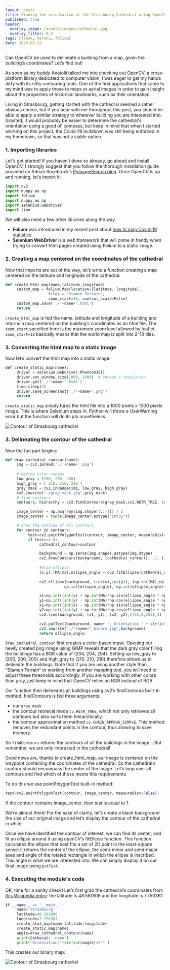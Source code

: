 ```yaml
---
layout: posts
title: Finding the orientation of the Strasbourg Cathedral using OpenCV
published: true
header:
  overlay_image: /assets/images/cathedral.jpg
  overlay_filter: 0.2
tags: [flask, heroku, folium]
date: 2020-05-22
---
```


Can OpenCV be used to delineate a building from a map, given the building’s coordinates? Let’s find out!

As soon as my buddy Anatolii talked me into checking out OpenCV, a cross-platform library dedicated to computer vision, I was eager to get my hands dirty with its nifty contouring tools. 
One of the first applications that came to my mind was to apply those to maps or aerial images in order to gain insight about the properties of historical landmarks, such as their orientation.

Living in Strasbourg, getting started with the cathedral seemed a rather obvious choice, but if you bear with me throughout this post, you should be able to apply a similar strategy to whatever building you are interested into. Granted, it would probably be easier to determine the cathedral's orientation using a good ol' compass, but keep in mind that when I started working on this project, the Covid-19 lockdown was still being enforced in my hometown, so that was not a viable option.

### 1. Importing libraries

Let's get started! If you haven’t done so already, go ahead and install OpenCV. I strongly suggest that you follow the thorough installation guide provided on Adrian Rosebrock’s [PyImageSearch blog](https://www.pyimagesearch.com/opencv-tutorials-resources-guides/). Once OpenCV is up and running, let’s import it:

```python
import cv2
import numpy as np
import folium
import numpy as np
import selenium.webdriver
import time
```

We will also need a few other libraries along the way. 
- **Folium** was introduced in my recent post about [how to map Covid-19 statistics](https://ovide19.github.io/blog/covidI/). 
- **Selenium WebDriver** is a web framework that will come in handy when trying to convert html pages created using Folium to a static image.

### 2. Creating a map centered on the coordinates of the cathedral

Now that imports are out of the way, let’s write a function creating a map centered on the latitude and longitude of the cathedral:

```python
def create_html_map(name,latitude,longitude):
     custom_map = folium.Map(location=[latitude, longitude],
                   tiles = 'Stamen Terrain',
                   zoom_start=18, control_scale=False)              
     custom_map.save('./'+name+'.html')
     return
```

`create_html_map` is fed the name, latitude and longitude of a building and returns a map centered on the building’s coordinates as an html file. The `zoom_start` specified here is the maximum zoom level allowed by leaflet. `zoom_start=18` basically means that the world map is split into 2^18 tiles.

### 3. Converting the html map to a static image

Now let’s convert the html map into a static image:

```python
def create_static_map(name):
     driver = selenium.webdriver.PhantomJS()
     driver.set_window_size(1000, 1000)  # choose a resolution
     driver.get('./'+name+'.html')
     time.sleep(3)
     driver.save_screenshot('./'+name+'.png')
     return
```

`create_static_map` simply turns the html file into a 1000 pixels x 1000 pixels image. This is where Selenium steps in.
Python will throw a UserWarning error but the function will do its job nonetheless.

![Contour of Strasbourg cathedral](/blog/assets/images/Strasbourg.png)

### 3. Delineating the contour of the cathedral

Now the fun part begins:

```python
def draw_cathedral_contour(name):
     img = cv2.imread('./'+name+'.png')
     
     # define color ranges
     low_gray = (200, 200, 200)
     high_gray = ( 210, 210, 210 )
     gray_mask = cv2.inRange(img, low_gray, high_gray)
     cv2.imwrite("./gray_mask.jpg",gray_mask)
     # find contours
     contours, hierarchy = cv2.findContours(gray_mask,cv2.RETR_TREE, cv2.CHAIN_APPROX_SIMPLE)

     image_center = np.asarray(img.shape[1::-1]) / 2
     image_center = tuple(image_center.astype('int32'))

     # draw the outline of all contours
     for contour in contours:
          test=cv2.pointPolygonTest(contour, image_center, measureDist=False) 
          if test==1.0:
               cathedral_contour=contour

               background = np.zeros(img.shape).astype(img.dtype)
               cv2.drawContours(background, [cathedral_contour], -1, (255, 255, 255), -1)
               
               #Draw ellipse
               (x,y),(MA,ma),ellipse_angle = cv2.fitEllipse(cathedral_contour)
  
               cv2.ellipse(background, (int(x),int(y)), (np.int(MA),np.int(ma)), ellipse_angle , 
                          np.int(ellipse_angle), np.int(ellipse_angle+360), (255,0,255), 1)

               x1=np.int((int(x) + np.int(MA)*np.sin(ellipse_angle * np.pi / 180.0)))
               y1=np.int((int(y) - np.int(MA)*np.cos(ellipse_angle * np.pi / 180.0)))     
               x2=np.int((int(x) - np.int(MA)*np.sin(ellipse_angle * np.pi / 180.0)))
               y2=np.int((int(y) + np.int(MA)*np.cos(ellipse_angle * np.pi / 180.0))) 
               cv2.line(background, (x1, y1), (x2, y2),(255,0,255),4) 

               cv2.putText(background, name+ ': Orientation ' + str(int(ellipse_angle))+'°', (100,50),cv2.FONT_HERSHEY_SIMPLEX , 0.6, (255,0,255),thickness=1)
               cv2.imwrite("./"+name+"_binary.jpg",background)
               return ellipse_angle
```


`draw_cathedral_contour` first creates a color-based mask. Opening  our newly created png image using GIMP reveals that the dark gray color filling the buildings has a BGR value of (204, 204, 204).  Setting up low_gray to (200, 200, 200) and high_gray to (210, 210, 210) therefore allows us to delineate the buildings. 
Note that if you are using another style than “Stamen Terrain” or working from another mapping tool, you will need to adjust these thresholds accordingly. If you are working with other colors than gray, just keep in mind that OpenCV relies on BGR instead of RGB.

Our function then delineates all buildings using cv2’s findContours built-in method. findContours is fed three arguments:

- our `gray_mask`
- the contour retrieval mode `cv.RETR_TREE`, which not only retrieves all contours but also sorts them hierarchically.
- the contour approximation method `cv.CHAIN_APPROX_SIMPLE`. This method removes the redundant points in the contour, thus allowing to save memory.

So `findContours` returns the contours of all the buildings in the image… But remember, we are only interested in the cathedral! 

Good news are, thanks to create_html_map, our image is centered on the waypoint containing the coordinates of the cathedral. So the cathedral’s contour should encompass the center of the image.
Let’s loop over all contours and find which of those meets this requirements.

To do this we use pointPolygonTest built-in method: 

```python
test=cv2.pointPolygonTest(contour, image_center, measureDist=False) 
```

If the contour contains image_center, then test is equal to 1.

We’re almost there! For the sake of clarity, let’s create a black background the size of our original image and let’s display the contour of the cathedral in white.

Once we have identified the contour of interest, we can find its center, and fit an ellipse around it using openCV’s fitEllipse function. This function calculates the ellipse that best fits a set of 2D point in the least-square sense: it returns the center of the ellipse, the semi-minor and semi-major axes and angle of the rotated rectangle in which the ellipse is inscribed. This angle is what we are interested into. We can simply display it on our final image using `putText`.

### 4. Executing the module's code

OK, time for a sanity check!
Let’s first grab the cathedral’s coordinates from [this Wikipedia entry](https://en.wikipedia.org/wiki/List_of_tallest_church_buildings): the latitude is 48.581808 and the longitude is 7.750361. 

```python
if __name__ == '__main__':
     name='Strasbourg'
     latitude=48.581808
     longitude=7.750361
     create_html_map(name,latitude,longitude)
     create_static_map(name)
     angle=draw_cathedral_contour(name)
     print(Catheral: 'name')
     print('Orientation:'+str(int(angle))+'°')
```

This creates our binary map:

![Contour of Strasbourg cathedral](/blog/assets/images/Strasbourg_binary.jpg)




























